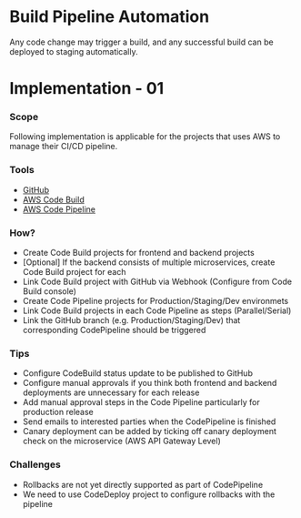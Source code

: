 # Build Pipeline Automation

Any code change may trigger a build, and any successful build can be deployed to staging automatically.
#
# Implementation - 01

### Scope
Following implementation is applicable for the projects that uses AWS to manage their CI/CD pipeline.

### Tools
- [GitHub](https://github.com)
- [AWS Code Build](https://aws.amazon.com/codebuild/)
- [AWS Code Pipeline](https://aws.amazon.com/codepipeline/)

### How?
- Create Code Build projects for frontend and backend projects
- [Optional] If the backend consists of multiple microservices, create Code Build project for each
- Link Code Build project with GitHub via Webhook (Configure from Code Build console)
- Create Code Pipeline projects for Production/Staging/Dev environmets
- Link Code Build projects in each Code Pipeline as steps (Parallel/Serial)
- Link the GitHub branch (e.g. Production/Staging/Dev) that corresponding CodePipeline should be triggered

### Tips
- Configure CodeBuild status update to be published to GitHub
- Configure manual approvals if you think both frontend and backend deployments are unnecessary for each release
- Add manual approval steps in the Code Pipeline particularly for production release
- Send emails to interested parties when the CodePipeline is finished
- Canary deployment can be added by ticking off canary deployment check on the microservice (AWS API Gateway Level)

### Challenges
- Rollbacks are not yet directly supported as part of CodePipeline
- We need to use CodeDeploy project to configure rollbacks with the pipeline
